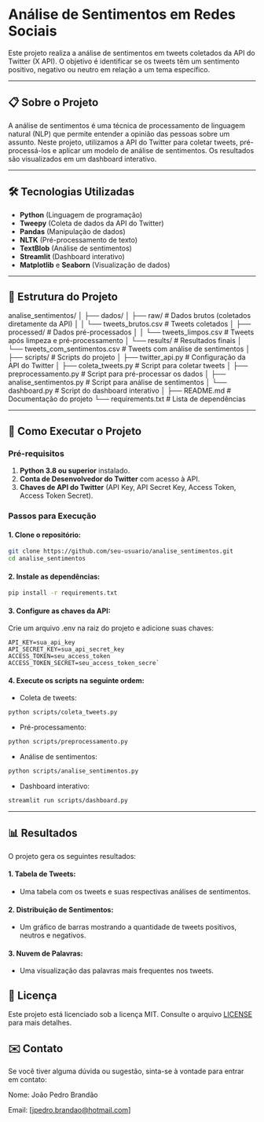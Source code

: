 # Análise de Sentimentos em Redes Sociais

Este projeto realiza a análise de sentimentos em tweets coletados da API do Twitter (X API). O objetivo é identificar se os tweets têm um sentimento positivo, negativo ou neutro em relação a um tema específico.

---

## 📋 Sobre o Projeto

A análise de sentimentos é uma técnica de processamento de linguagem natural (NLP) que permite entender a opinião das pessoas sobre um assunto. Neste projeto, utilizamos a API do Twitter para coletar tweets, pré-processá-los e aplicar um modelo de análise de sentimentos. Os resultados são visualizados em um dashboard interativo.

---

## 🛠️ Tecnologias Utilizadas

- **Python** (Linguagem de programação)
- **Tweepy** (Coleta de dados da API do Twitter)
- **Pandas** (Manipulação de dados)
- **NLTK** (Pré-processamento de texto)
- **TextBlob** (Análise de sentimentos)
- **Streamlit** (Dashboard interativo)
- **Matplotlib** e **Seaborn** (Visualização de dados)

---

## 📂 Estrutura do Projeto

analise_sentimentos/
│
├── dados/
│ ├── raw/ # Dados brutos (coletados diretamente da API)
│ │ └── tweets_brutos.csv # Tweets coletados
│ ├── processed/ # Dados pré-processados
│ │ └── tweets_limpos.csv # Tweets após limpeza e pré-processamento
│ └── results/ # Resultados finais
│ └── tweets_com_sentimentos.csv # Tweets com análise de sentimentos
│
├── scripts/ # Scripts do projeto
│ ├── twitter_api.py # Configuração da API do Twitter
│ ├── coleta_tweets.py # Script para coletar tweets
│ ├── preprocessamento.py # Script para pré-processar os dados
│ ├── analise_sentimentos.py # Script para análise de sentimentos
│ └── dashboard.py # Script do dashboard interativo
│
├── README.md # Documentação do projeto
└── requirements.txt # Lista de dependências

---

## 🚀 Como Executar o Projeto

### Pré-requisitos

1. **Python 3.8 ou superior** instalado.
2. **Conta de Desenvolvedor do Twitter** com acesso à API.
3. **Chaves de API do Twitter** (API Key, API Secret Key, Access Token, Access Token Secret).

### Passos para Execução

#### 1. Clone o repositório:
   ```bash
   git clone https://github.com/seu-usuario/analise_sentimentos.git
   cd analise_sentimentos
   ```
   #### 2. Instale as dependências:

```bash
pip install -r requirements.txt
```

#### 3. Configure as chaves da API:

Crie um arquivo .env na raiz do projeto e adicione suas chaves:

```
API_KEY=sua_api_key
API_SECRET_KEY=sua_api_secret_key
ACCESS_TOKEN=seu_access_token
ACCESS_TOKEN_SECRET=seu_access_token_secre`
```
#### 4. Execute os scripts na seguinte ordem:

- Coleta de tweets:

```bash
python scripts/coleta_tweets.py
```
- Pré-processamento:

```bash
python scripts/preprocessamento.py
```
- Análise de sentimentos:
```bash
python scripts/analise_sentimentos.py
````

- Dashboard interativo:
```bash
streamlit run scripts/dashboard.py
```
---

## 📊 Resultados
O projeto gera os seguintes resultados:

 #### 1. Tabela de Tweets:

- Uma tabela com os tweets e suas respectivas análises de sentimentos.

#### 2. Distribuição de Sentimentos:

- Um gráfico de barras mostrando a quantidade de tweets positivos, neutros e negativos.

#### 3. Nuvem de Palavras:

- Uma visualização das palavras mais frequentes nos tweets.

## 📝 Licença

Este projeto está licenciado sob a licença MIT. Consulte o arquivo [LICENSE](https://choosealicense.com/licenses/mit/) para mais detalhes.

## ✉️ Contato
Se você tiver alguma dúvida ou sugestão, sinta-se à vontade para entrar em contato:

Nome: João Pedro Brandão

Email: [jpedro.brandao@hotmail.com]
